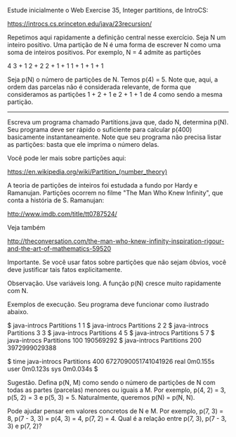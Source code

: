 Estude inicialmente o Web Exercise 35, Integer partitions, de IntroCS:

https://introcs.cs.princeton.edu/java/23recursion/

Repetimos aqui rapidamente a definição central nesse exercício. Seja N um inteiro positivo. Uma partição de N é uma forma de escrever N como uma soma de inteiros positivos. Por exemplo, N = 4 admite as partições

4
3 + 1
2 + 2
2 + 1 + 1
1 + 1 + 1 + 1

Seja p(N) o número de partições de N. Temos p(4) = 5. Note que, aqui, a ordem das parcelas não é considerada relevante, de forma que consideramos as partições 1 + 2 + 1 e 2 + 1 + 1 de 4 como sendo a mesma partição.

-------------------

Escreva um programa chamado Partitions.java que, dado N, determina p(N). Seu programa deve ser rápido o suficiente para calcular p(400) basicamente instantaneamente. Note que seu programa não precisa listar as partições: basta que ele imprima o número delas.

Você pode ler mais sobre partições aqui:

https://en.wikipedia.org/wiki/Partition_(number_theory)

A teoria de partições de inteiros foi estudada a fundo por Hardy e Ramanujan. Partições ocorrem no filme "The Man Who Knew Infinity", que conta a história de S. Ramanujan:

http://www.imdb.com/title/tt0787524/

Veja também

http://theconversation.com/the-man-who-knew-infinity-inspiration-rigour-and-the-art-of-mathematics-59520

Importante. Se você usar fatos sobre partições que não sejam óbvios, você deve justificar tais fatos explicitamente.

Observação. Use variáveis long. A função p(N) cresce muito rapidamente com N.

Exemplos de execução.  Seu programa deve funcionar como ilustrado abaixo.

$ java-introcs Partitions 1
1
$ java-introcs Partitions 2
2
$ java-introcs Partitions 3
3
$ java-introcs Partitions 4
5
$ java-introcs Partitions 5
7
$ java-introcs Partitions 100
190569292
$ java-introcs Partitions 200
3972999029388


$ time java-introcs Partitions 400
6727090051741041926
real 0m0.155s
user 0m0.123s
sys 0m0.034s
$



Sugestão. Defina p(N, M) como sendo o número de partições de N com todas as partes (parcelas) menores ou iguais a M. Por exemplo, p(4, 2) = 3, p(5, 2) = 3 e p(5, 3) = 5. Naturalmente, queremos p(N) = p(N, N).

Pode ajudar pensar em valores concretos de N e M. Por exemplo, p(7, 3) = 8, p(7 - 3, 3) = p(4, 3) = 4, p(7, 2) = 4. Qual é a relação entre p(7, 3), p(7 - 3, 3) e p(7, 2)?
